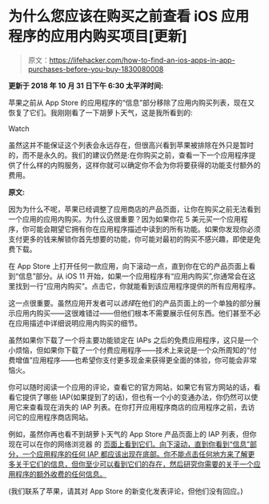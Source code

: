 # 为什么您应该在购买之前查看 iOS 应用程序的应用内购买项目[更新]

> 原文：<https://lifehacker.com/how-to-find-an-ios-apps-in-app-purchases-before-you-buy-1830080008>

**更新于 2018 年 10 月 31 日下午 6:30 太平洋时间:**

苹果之前从 App Store 的应用程序的“信息”部分移除了应用内购买列表，现在又恢复了它们。我刚刚看了一下胡萝卜天气，这是我所看到的:

Watch

虽然这并不能保证这个列表会永远存在，但很高兴看到苹果被排除在外只是暂时的，而不是永久的。我们的建议仍然是:在你购买之前，查看一下一个应用程序提供了什么样的内购服务，这样你就可以确定你不会为你将要获得的功能支付额外的费用。

**原文:**

因为为什么不呢，苹果已经调整了应用商店的产品页面，让你在购买之前无法看到一个应用的应用内购买。为什么这很重要？因为如果你花 5 美元买一个应用程序，你可能会期望它拥有你在应用程序描述中读到的所有功能。如果你发现你必须支付更多的钱来解锁你首先想要的功能，你可能对最初的购买不感兴趣，即使是免费下载。

在 App Store 上打开任何一款应用，向下滚动一点，直到你在它的产品页面上看到“信息”部分。从 iOS 11 开始，如果一个应用程序有“应用内购买”,你通常会在这里找到一行“应用内购买”。点击它，你就能看到该应用程序提供的所有应用程序。

这一点很重要。虽然应用开发者可以*选择*在他们的产品页面上的一个单独的部分展示应用内购买——这很难错过——但他们根本不需要展示任何东西。他们甚至不必在应用描述中详细说明应用内购买的细节。

虽然如果你下载了一个将主要功能锁定在 IAPs 之后的免费应用程序，这只是一个小烦恼，但如果你下载了一个付费应用程序——技术上来说是一个众所周知的“付费增值”应用程序——也希望你支付更多现金来获得更全面的体验，你可能会非常恼火。

你可以随时阅读一个应用的评论，查看它的官方网站，如果它有官方网站的话，看看它提供了哪些 IAP(如果提到了的话)，但也有一个小的变通办法，你仍然可以使用它来查看现在消失的 IAP 列表。在你打开应用程序商店的应用程序之前，去访问它的应用程序商店网站。

例如，虽然你再也看不到胡萝卜天气的 App Store 产品页面上的 IAP 列表，但你现在可以在你的网络浏览器 的 [页面上看到它们。向下滚动，直到你看到“信息”部分，一个应用程序的任何 IAP 都应该出现在底部。你不能点击任何地方来了解更多关于它们的信息，但你至少可以看到它们的存在，然后研究你需要的关于一个应用程序的额外收费的任何信息。](https://itunes.apple.com/us/app/carrot-weather/id961390574?mt=8)

(我们联系了苹果，请其对 App Store 的新变化发表评论，但他们没有回应。)
